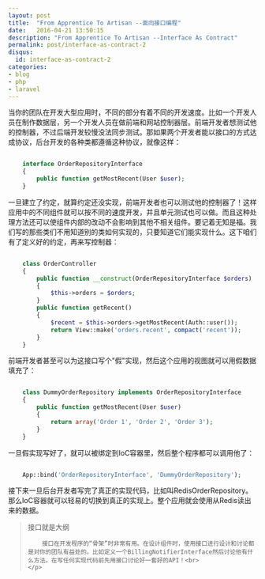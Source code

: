 ```yaml
---
layout: post
title:  "From Apprentice To Artisan --面向接口编程"
date:   2016-04-21 13:50:15
description: "From Apprentice To Artisan --Interface As Contract"
permalink: post/interface-as-contract-2
disqus:
  id: interface-as-contract-2
categories:
- blog
- php
- laravel
---
```


当你的团队在开发大型应用时，不同的部分有着不同的开发速度。比如一个开发人员在制作数据层，另一个开发人员在做前端和网站控制器层。前端开发者想测试他的控制器，不过后端开发较慢没法同步测试。那如果两个开发者能以接口的方式达成协议，后台开发的各种类都遵循这种协议，就像这样：<br>

```php

	interface OrderRepositoryInterface 
	{
	    public function getMostRecent(User $user);
	}

```

一旦建立了约定，就算约定还没实现，前端开发者也可以测试他的控制器了！这样应用中的不同组件就可以按不同的速度开发，并且单元测试也可以做。而且这种处理方法还可以使组件内部的改动不会影响到其他不相关组件。要记着无知是福。我们写的那些类们不用知道别的类如何实现的，只要知道它们能实现什么。这下咱们有了定义好的约定，再来写控制器：<br>

```php

	class OrderController 
	{
	    public function __construct(OrderRepositoryInterface $orders)
	    {
	        $this->orders = $orders;
	    }
	    public function getRecent()
	    {
	        $recent = $this->orders->getMostRecent(Auth::user());
	        return View::make('orders.recent', compact('recent'));
	    }
	}

```

前端开发者甚至可以为这接口写个"假"实现，然后这个应用的视图就可以用假数据填充了：<br>

```php

	class DummyOrderRepository implements OrderRepositoryInterface 
	{
	    public function getMostRecent(User $user)
	    {
	        return array('Order 1', 'Order 2', 'Order 3');
	    }
	}

```

一旦假实现写好了，就可以被绑定到IoC容器里，然后整个程序都可以调用他了：<br>

```php

	App::bind('OrderRepositoryInterface', 'DummyOrderRepository');

```

接下来一旦后台开发者写完了真正的实现代码，比如叫RedisOrderRepository。那么IoC容器就可以轻易的切换到真正的实现上。整个应用就会使用从Redis读出来的数据。<br>

<blockquote>
	<p>
		接口就是大纲<br>

		接口在开发程序的“骨架”时非常有用。在设计组件时，使用接口进行设计和讨论都是对你的团队有益处的。比如定义一个BillingNotifierInterface然后讨论他有什么方法。在写任何实现代码前先用接口讨论好一套好的API！<br>
	</p>
</blockquote>